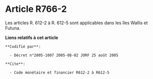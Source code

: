 # Article R766-2

Les articles R. 612-2 à R. 612-5 sont applicables dans les îles Wallis et Futuna.

**Liens relatifs à cet article**

	**Codifié par**:

	  - Décret n°2005-1007 2005-08-02 JORF 25 août 2005

	**Cite**:

	  - Code monétaire et financier R612-2 à R612-5
